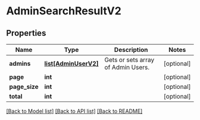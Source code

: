 # AdminSearchResultV2

## Properties
Name | Type | Description | Notes
------------ | ------------- | ------------- | -------------
**admins** | [**list[AdminUserV2]**](AdminUserV2.md) | Gets or sets array of Admin Users. | [optional] 
**page** | **int** |  | [optional] 
**page_size** | **int** |  | [optional] 
**total** | **int** |  | [optional] 

[[Back to Model list]](../README.md#documentation-for-models) [[Back to API list]](../README.md#documentation-for-api-endpoints) [[Back to README]](../README.md)



